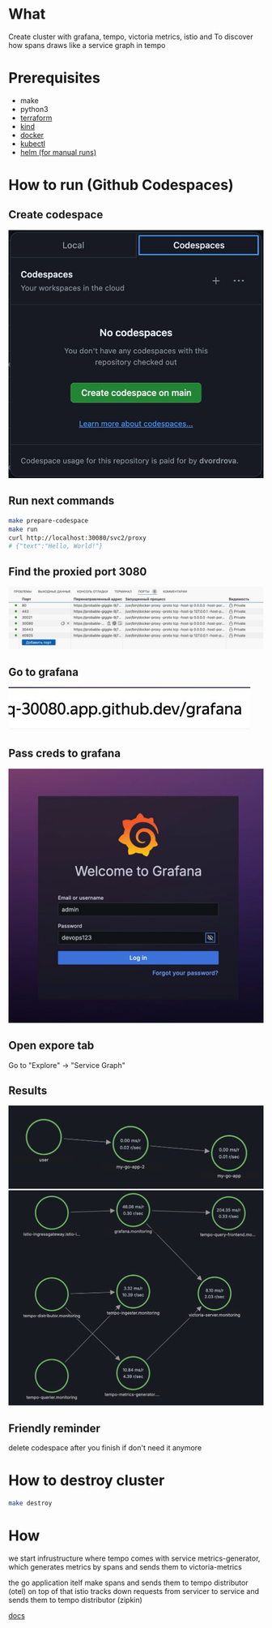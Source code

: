 # What

Create cluster with grafana, tempo, victoria metrics, istio and
To discover how spans draws like a service graph in tempo

# Prerequisites

- make
- python3
- [terraform](https://learn.hashicorp.com/tutorials/terraform/install-cli)
- [kind](https://kind.sigs.k8s.io/docs/user/quick-start/)
- [docker](https://docs.docker.com/get-docker/)
- [kubectl](https://kubernetes.io/docs/tasks/tools/install-kubectl/)
- [helm (for manual runs)](https://helm.sh/docs/intro/install/)

# How to run (Github Codespaces)

## Create codespace

![create codespace](images/codespace-create.jpg)

## Run next commands

```bash
make prepare-codespace
make run
curl http://localhost:30080/svc2/proxy
# {"text":"Hello, World!"}
```

## Find the proxied port 3080

![find port](images/check-grafana-find-port.jpg)

## Go to grafana

![grafana](images/check-grafana-go-to-grafana.jpg)

## Pass creds to grafana

![grafana creds](images/check-grafana-creds.jpg)

## Open expore tab

Go to "Explore" -> "Service Graph"

## Results

![result service graph](images/tempo-my-go-app.jpg)
![bonus](images/tempo-tempo-service-graph.jpg)

## Friendly reminder

delete codespace after you finish if don't need it anymore

# How to destroy cluster

```bash destroy
make destroy
```

# How

we start infrustructure where tempo comes with service metrics-generator, which generates metrics by spans and sends them to victoria-metrics

the go application itelf make spans and sends them to tempo distributor (otel)
on top of that istio tracks down requests from servicer to service and sends them to tempo distributor (zipkin)

[docs](https://grafana.com/docs/tempo/latest/metrics-generator/service_graphs/)

